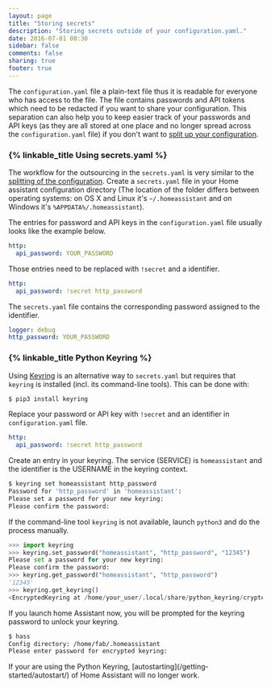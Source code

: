 ```yaml
---
layout: page
title: "Storing secrets"
description: "Storing secrets outside of your configuration.yaml."
date: 2016-07-01 08:30
sidebar: false
comments: false
sharing: true
footer: true
---
```


The `configuration.yaml` file a plain-text file thus it is readable for everyone who has access to the file. The file contains passwords and API tokens which need to be redacted if you want to share your configuration. This separation can also help you to keep easier track of your passwords and API keys (as they are all stored at one place and no longer spread across the `configuration.yaml` file) if you don't want to  [split up your configuration](/topics/splitting_configuration/).

### {% linkable_title Using secrets.yaml %}

The workflow for the outsourcing in the `secrets.yaml` is very similar to the [splitting of the configuration](/topics/splitting_configuration/). Create a `secrets.yaml` file in your Home assistant configuration directory (The location of the folder differs between operating systems: on OS X and Linux it's `~/.homeassistant` and on Windows it's `%APPDATA%/.homeassistant`).

The entries for password and API keys in the `configuration.yaml` file usually looks like the example below.

```yaml
http:
  api_password: YOUR_PASSWORD
```

Those entries need to be replaced with `!secret` and a identifier.

```yaml
http:
  api_password: !secret http_password
```

The `secrets.yaml` file contains the corresponding password assigned to the identifier.

```yaml
logger: debug
http_password: YOUR_PASSWORD
```

### {% linkable_title Python Keyring %}

Using [Keyring](http://pythonhosted.org/keyring/) is an alternative way to `secrets.yaml` but requires that `keyring` is installed (incl. its command-line tools). This can be done with:

```bash
$ pip3 install keyring
```

Replace your password or API key with `!secret` and an identifier in `configuration.yaml` file.

```yaml
http:
  api_password: !secret http_password
```

Create an entry in your keyring. The service (SERVICE) is `homeassistant` and the identifier is the USERNAME in the keyring context.

```bash
$ keyring set homeassistant http_password
Password for 'http_password' in 'homeassistant': 
Please set a password for your new keyring: 
Please confirm the password: 
```

If the command-line tool `keyring` is not available, launch `python3` and do the process manually.

```python
>>> import keyring
>>> keyring.set_password("homeassistant", "http_password", "12345")
Please set a password for your new keyring: 
Please confirm the password: 
>>> keyring.get_password("homeassistant", "http_password")
'12345'
>>> keyring.get_keyring()
<EncryptedKeyring at /home/your_user/.local/share/python_keyring/crypted_pass.cfg>
```

If you launch home Assistant now, you will be prompted for the keyring password to unlock your keyring.

```bash
$ hass
Config directory: /home/fab/.homeassistant
Please enter password for encrypted keyring: 
```

<p class='note warning'>
  If your are using the Python Keyring, [autostarting](/getting-started/autostart/) of Home Assistant will no longer work.
</p>

